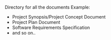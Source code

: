 Directory for all the documents
Example:
* Project Synopsis/Project Concept Document
* Project Plan Document
* Software Requirements Specification
* and so on..

